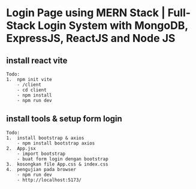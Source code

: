 # Login Page using MERN Stack | Full-Stack Login System with MongoDB, ExpressJS, ReactJS and Node JS

## install react vite

    Todo:
    1.  npm init vite
        - /client
        - cd client
        - npm install
        - npm run dev

## install tools & setup form login

    Todo:
    1.  install bootstrap & axios
        - npm install bootstrap axios
    2.  App.jsx
        - import bootstrap
        - buat form login dengan bootstrap
    3.  kosongkan file App.css & index.css
    4.  pengujian pada browser
        - npm run dev
        - http://localhost:5173/
